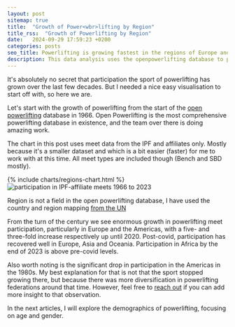 ```yaml
---
layout: post
sitemap: true
title:  "Growth of Power<wbr>lifting by Region"
title_rss:  "Growth of Powerlifting by Region"
date:   2024-09-29 17:59:23 +0200
categories: posts
seo_title: Powerlifting is growing fastest in the regions of Europe and the Americas
description: This data analysis uses the openpowerlifting database to plot the growth of powerlifting by geographic region since the data set began
---
```


It's absolutely no secret that participation the sport of powerlifting has grown over the last few decades. 
But I needed a nice easy visualisation to start off with, so here we are.

Let's start with the growth of powerlifting from the start of the [open powerlifting](https://www.openpowerlifting.org) database in 1966.
Open Powerlifting is the most comprehensive powerlifting database in existence, and the team over there is doing amazing work.

The chart in this post uses meet data from the IPF and affiliates only. Mostly because it's a smaller dataset and which is a 
bit easier (faster) for me to work with at this time. All meet types are included though (Bench and SBD mostly).


<div class="custom-chart">
  <div class="html-content">
    {% include charts/regions-chart.html %}
  </div>
  <div class="svg-content">
    <img src="/assets/charts/regions-chart.svg" alt="participation in IPF-affiliate meets 1966 to 2023">
  </div>
</div>

Region is not a field in the open powerlifting database, I have used the country and region mapping [from the UN](https://unstats.un.org/unsd/methodology/m49/)

From the turn of the century we see enormous growth in powerlifting meet participation, particularly in Europe and the Americas,
with a five- and three-fold increase respectively up until 2020. Post-covid, participation has recovered well in Europe, Asia and Oceania.
Participation in Africa by the end of 2023 is above pre-covid levels.

Also worth noting is the significant drop in participation in the Americas in the 1980s. My best explanation for that 
is not that the sport stopped growing there, but because there was more diversification in powerlifting federations around that time. 
However, feel free to [reach out](mailto:info@powerliftingindata.com) if you can add more insight to that observation.

In the next articles, I will explore the demographics of powerlifting, focusing on age and gender.